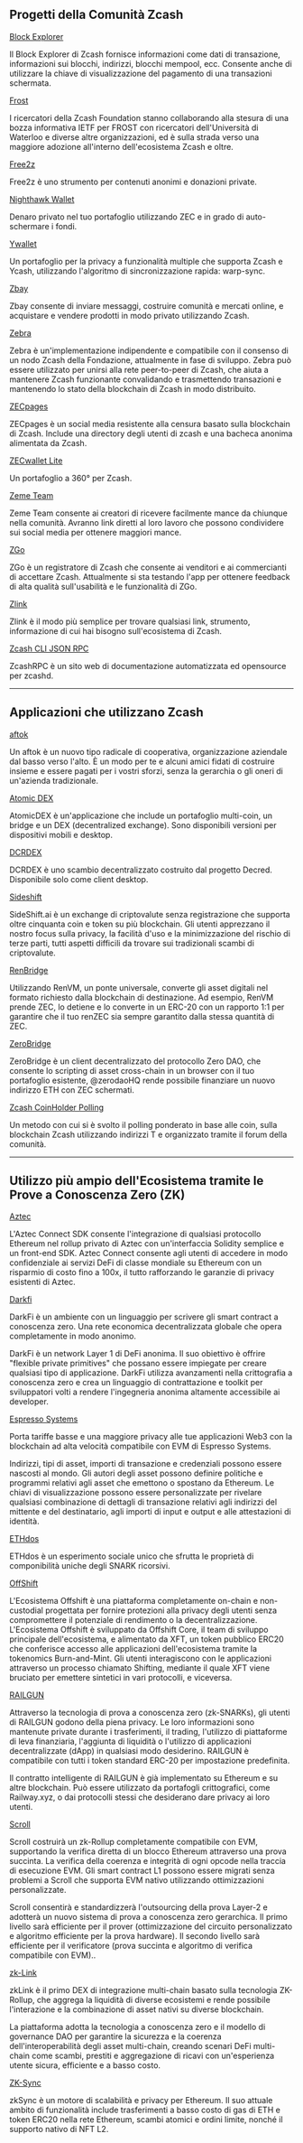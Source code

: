 ## Progetti della Comunità Zcash


[Block Explorer](https://zcashblockexplorer.com)

Il Block Explorer di Zcash fornisce informazioni come dati di transazione, informazioni sui blocchi, indirizzi, blocchi mempool, ecc. Consente anche di utilizzare la chiave di visualizzazione del pagamento di una transazioni schermata.


[Frost](https://eprint.iacr.org/2020/852)

I ricercatori della Zcash Foundation stanno collaborando alla stesura di una bozza informativa IETF per FROST con ricercatori dell'Università di Waterloo e diverse altre organizzazioni, ed è sulla strada verso una maggiore adozione all'interno dell'ecosistema Zcash e oltre.


[Free2z](https://free2z.cash)

Free2z è uno strumento per contenuti anonimi e donazioni private.


[Nighthawk Wallet](https://nighthawkwallet.com/)

Denaro privato nel tuo portafoglio utilizzando ZEC e in grado di auto-schermare i fondi.

[Ywallet](https://ywallet.app/)

Un portafoglio per la privacy a funzionalità multiple che supporta Zcash e Ycash, utilizzando l'algoritmo di sincronizzazione rapida: warp-sync.

[Zbay](https://www.zbay.app/index.html)

Zbay consente di inviare messaggi, costruire comunità e mercati online, e acquistare e vendere prodotti in modo privato utilizzando Zcash.


[Zebra](https://zfnd.org/zebra/)

Zebra è un'implementazione indipendente e compatibile con il consenso di un nodo Zcash della Fondazione, attualmente in fase di sviluppo. Zebra può essere utilizzato per unirsi alla rete peer-to-peer di Zcash, che aiuta a mantenere Zcash funzionante convalidando e trasmettendo transazioni e mantenendo lo stato della blockchain di Zcash in modo distribuito.


[ZECpages](https://www.zecpages.com/z/all)

ZECpages è un social media resistente alla censura basato sulla blockchain di Zcash. Include una directory degli utenti di zcash e una bacheca anonima alimentata da Zcash.

[ZECwallet Lite](https://zecwallet.co)

Un portafoglio a 360° per Zcash.

[Zeme Team](https://zeme.team/)

Zeme Team consente ai creatori di ricevere facilmente mance da chiunque nella comunità. Avranno link diretti al loro lavoro che possono condividere sui social media per ottenere maggiori mance.


[ZGo](https://zgo.cash)

ZGo è un registratore di Zcash che consente ai venditori e ai commercianti di accettare Zcash. Attualmente si sta testando l'app per ottenere feedback di alta qualità sull'usabilità e le funzionalità di ZGo.

[Zlink](https://zlink.click)

Zlink è il modo più semplice per trovare qualsiasi link, strumento, informazione di cui hai bisogno sull'ecosistema di Zcash.

[Zcash CLI JSON RPC](https://zcash-rpc.vercel.app/)

ZcashRPC è un sito web di documentazione automatizzata ed opensource per zcashd.

___
## Applicazioni che utilizzano Zcash


[aftok](https://aftok.com)

Un aftok è un nuovo tipo radicale di cooperativa, organizzazione aziendale dal basso verso l'alto. È un modo per te e alcuni amici fidati di costruire insieme e essere pagati per i vostri sforzi, senza la gerarchia o gli oneri di un'azienda tradizionale.

[Atomic DEX](https://atomicdex.io/en/)

AtomicDEX è un'applicazione che include un portafoglio multi-coin, un bridge e un DEX (decentralized exchange). Sono disponibili versioni per dispositivi mobili e desktop.


[DCRDEX](https://dex.decred.org)

DCRDEX è uno scambio decentralizzato costruito dal progetto Decred. Disponibile solo come client desktop.

[Sideshift](https://sideshift.ai)

SideShift.ai è un exchange di criptovalute senza registrazione che supporta oltre cinquanta coin e token su più blockchain. Gli utenti apprezzano il nostro focus sulla privacy, la facilità d'uso e la minimizzazione del rischio di terze parti, tutti aspetti difficili da trovare sui tradizionali scambi di criptovalute.


[RenBridge](https://bridge.renproject.io/welcome)

Utilizzando RenVM, un ponte universale, converte gli asset digitali nel formato richiesto dalla blockchain di destinazione. Ad esempio, RenVM prende ZEC, lo detiene e lo converte in un ERC-20 con un rapporto 1:1 per garantire che il tuo renZEC sia sempre garantito dalla stessa quantità di ZEC.


[ZeroBridge](https://bridge.zerodao.com/#/transfer/ETH)

ZeroBridge è un client decentralizzato del protocollo Zero DAO, che consente lo scripting di asset cross-chain in un browser con il tuo portafoglio esistente, @zerodaoHQ rende possibile finanziare un nuovo indirizzo ETH con ZEC schermati.


[Zcash CoinHolder Polling](https://forum.zcashcommunity.com/t/coin-holder-polling-instructions/40170)

Un metodo con cui si è svolto il polling ponderato in base alle coin, sulla blockchain Zcash utilizzando indirizzi T e organizzato tramite il forum della comunità.


___
## Utilizzo più ampio dell'Ecosistema tramite le Prove a Conoscenza Zero (ZK)


[Aztec](https://aztec.network/index.html)

L'Aztec Connect SDK consente l'integrazione di qualsiasi protocollo Ethereum nel rollup privato di Aztec con un'interfaccia Solidity semplice e un front-end SDK. Aztec Connect consente agli utenti di accedere in modo confidenziale ai servizi DeFi di classe mondiale su Ethereum con un risparmio di costo fino a 100x, il tutto rafforzando le garanzie di privacy esistenti di Aztec.

[Darkfi](https://dark.fi)

DarkFi è un ambiente con un linguaggio per scrivere gli smart contract a conoscenza zero. Una rete economica decentralizzata globale che opera completamente in modo anonimo.

DarkFi è un network Layer 1 di DeFi anonima. Il suo obiettivo è offrire "flexible private primitives" che possano essere impiegate per creare qualsiasi tipo di applicazione. DarkFi utilizza avanzamenti nella crittografia a conoscenza zero e crea un linguaggio di contrattazione e toolkit per sviluppatori volti a rendere l'ingegneria anonima altamente accessibile ai developer.

[Espresso Systems](https://www.espressosys.com)

Porta tariffe basse e una maggiore privacy alle tue applicazioni Web3 con la blockchain ad alta velocità compatibile con EVM di Espresso Systems.

Indirizzi, tipi di asset, importi di transazione e credenziali possono essere nascosti al mondo. Gli autori degli asset possono definire politiche e programmi relativi agli asset che emettono o spostano da Ethereum. Le chiavi di visualizzazione possono essere personalizzate per rivelare qualsiasi combinazione di dettagli di transazione relativi agli indirizzi del mittente e del destinatario, agli importi di input e output e alle attestazioni di identità.


[ETHdos](https://ethdos.xyz)

ETHdos è un esperimento sociale unico che sfrutta le proprietà di componibilità uniche degli SNARK ricorsivi.


[OffShift](https://offshift.io/#top)

L'Ecosistema Offshift è una piattaforma completamente on-chain e non-custodial progettata per fornire protezioni alla privacy degli utenti senza compromettere il potenziale di rendimento o la decentralizzazione. L'Ecosistema Offshift è sviluppato da Offshift Core, il team di sviluppo principale dell'ecosistema, e alimentato da XFT, un token pubblico ERC20 che conferisce accesso alle applicazioni dell'ecosistema tramite la tokenomics Burn-and-Mint. Gli utenti interagiscono con le applicazioni attraverso un processo chiamato Shifting, mediante il quale XFT viene bruciato per emettere sintetici in vari protocolli, e viceversa.

[RAILGUN](https://railgun.org/#/)

Attraverso la tecnologia di prova a conoscenza zero (zk-SNARKs), gli utenti di RAILGUN godono della piena privacy. Le loro informazioni sono mantenute private durante i trasferimenti, il trading, l'utilizzo di piattaforme di leva finanziaria, l'aggiunta di liquidità o l'utilizzo di applicazioni decentralizzate (dApp) in qualsiasi modo desiderino. RAILGUN è compatibile con tutti i token standard ERC-20 per impostazione predefinita.

Il contratto intelligente di RAILGUN è già implementato su Ethereum e su altre blockchain. Può essere utilizzato da portafogli crittografici, come Railway.xyz, o dai protocolli stessi che desiderano dare privacy ai loro utenti.

[Scroll](https://scroll.io)

Scroll costruirà un zk-Rollup completamente compatibile con EVM, supportando la verifica diretta di un blocco Ethereum attraverso una prova succinta. La verifica della coerenza e integrità di ogni opcode nella traccia di esecuzione EVM. Gli smart contract L1 possono essere migrati senza problemi a Scroll che supporta EVM nativo utilizzando ottimizzazioni personalizzate.

Scroll consentirà e standardizzerà l'outsourcing della prova Layer-2 e adotterà un nuovo sistema di prova a conoscenza zero gerarchica. Il primo livello sarà efficiente per il prover (ottimizzazione del circuito personalizzato e algoritmo efficiente per la prova hardware). Il secondo livello sarà efficiente per il verificatore (prova succinta e algoritmo di verifica compatibile con EVM)..

[zk-Link](https://www.zk.link)

zkLink è il primo DEX di integrazione multi-chain basato sulla tecnologia ZK-Rollup, che aggrega la liquidità di diverse ecosistemi e rende possibile l'interazione e la combinazione di asset nativi su diverse blockchain.

La piattaforma adotta la tecnologia a conoscenza zero e il modello di governance DAO per garantire la sicurezza e la coerenza dell'interoperabilità degli asset multi-chain, creando scenari DeFi multi-chain come scambi, prestiti e aggregazione di ricavi con un'esperienza utente sicura, efficiente e a basso costo.

[ZK-Sync](https://zksync.io)

zkSync è un motore di scalabilità e privacy per Ethereum. Il suo attuale ambito di funzionalità include trasferimenti a basso costo di gas di ETH e token ERC20 nella rete Ethereum, scambi atomici e ordini limite, nonché il supporto nativo di NFT L2.
